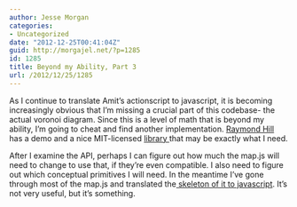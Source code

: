 ```yaml
---
author: Jesse Morgan
categories:
- Uncategorized
date: "2012-12-25T00:41:04Z"
guid: http://morgajel.net/?p=1285
id: 1285
title: Beyond my Ability, Part 3
url: /2012/12/25/1285
---
```


As I continue to translate Amit’s actionscript to javascript, it is becoming increasingly obvious that I’m missing a crucial part of this codebase- the actual voronoi diagram. Since this is a level of math that is beyond my ability, I’m going to cheat and find another implementation. [Raymond Hill](http://www.raymondhill.net/voronoi/rhill-voronoi-demo1.php) has a demo and a nice MIT-licensed [library ](http://www.raymondhill.net/voronoi/rhill-voronoi-core.js)that may be exactly what I need.

After I examine the API, perhaps I can figure out how much the map.js will need to change to use that, if they’re even compatible. I also need to figure out which conceptual primitives I will need. In the meantime I’ve gone through most of the map.js and translated the[ skeleton of it to javascript](https://github.com/morgajel/CityGenerator/blob/master/map.js). It’s not very useful, but it’s something.